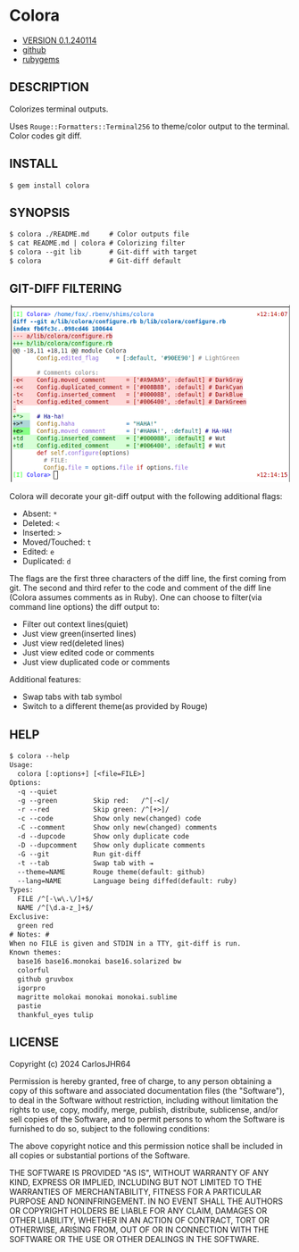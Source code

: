 # Colora

* [VERSION 0.1.240114](https://github.com/carlosjhr64/colora/releases)
* [github](https://www.github.com/carlosjhr64/colora)
* [rubygems](https://rubygems.org/gems/colora)

## DESCRIPTION

Colorizes terminal outputs.

Uses `Rouge::Formatters::Terminal256` to theme/color output to the terminal.
Color codes git diff.

## INSTALL
```console
$ gem install colora
```
## SYNOPSIS
```console
$ colora ./README.md     # Color outputs file
$ cat README.md | colora # Colorizing filter
$ colora --git lib       # Git-diff with target
$ colora                 # Git-diff default
```
## GIT-DIFF FILTERING

![Demo](img/demo.png)

Colora will decorate your git-diff output with the following additional flags:

* Absent: `*`
* Deleted: `<`
* Inserted: `>`
* Moved/Touched: `t`
* Edited: `e`
* Duplicated: `d`

The flags are the first three characters of the diff line,
the first coming from git.
The second and third refer to the code and comment of the diff line
(Colora assumes comments as in Ruby).
One can choose to filter(via command line options) the diff output to:

* Filter out context lines(quiet)
* Just view green(inserted lines)
* Just view red(deleted lines)
* Just view edited code or comments
* Just view duplicated code or comments

Additional features:

* Swap tabs with tab symbol
* Switch to a different theme(as provided by Rouge)

## HELP
```console
$ colora --help
Usage:
  colora [:options+] [<file=FILE>]
Options:
  -q --quiet
  -g --green     	 Skip red:   /^[-<]/
  -r --red       	 Skip green: /^[+>]/
  -c --code      	 Show only new(changed) code
  -C --comment   	 Show only new(changed) comments
  -d --dupcode   	 Show only duplicate code
  -D --dupcomment	 Show only duplicate comments
  -G --git       	 Run git-diff
  -t --tab       	 Swap tab with ⇥
  --theme=NAME   	 Rouge theme(default: github)
  --lang=NAME    	 Language being diffed(default: ruby)
Types:
  FILE /^[-\w\.\/]+$/
  NAME /^[\d.a-z_]+$/
Exclusive:
  green red
# Notes: #
When no FILE is given and STDIN in a TTY, git-diff is run.
Known themes:
  base16 base16.monokai base16.solarized bw
  colorful
  github gruvbox
  igorpro
  magritte molokai monokai monokai.sublime
  pastie
  thankful_eyes tulip
```
## LICENSE

Copyright (c) 2024 CarlosJHR64

Permission is hereby granted, free of charge,
to any person obtaining a copy of this software and
associated documentation files (the "Software"),
to deal in the Software without restriction,
including without limitation the rights
to use, copy, modify, merge, publish, distribute, sublicense, and/or sell
copies of the Software, and
to permit persons to whom the Software is furnished to do so,
subject to the following conditions:

The above copyright notice and this permission notice
shall be included in all copies or substantial portions of the Software.

THE SOFTWARE IS PROVIDED "AS IS",
WITHOUT WARRANTY OF ANY KIND, EXPRESS OR IMPLIED,
INCLUDING BUT NOT LIMITED TO THE WARRANTIES OF MERCHANTABILITY,
FITNESS FOR A PARTICULAR PURPOSE AND NONINFRINGEMENT.
IN NO EVENT SHALL THE AUTHORS OR COPYRIGHT HOLDERS BE LIABLE FOR ANY CLAIM,
DAMAGES OR OTHER LIABILITY, WHETHER IN AN ACTION OF CONTRACT,
TORT OR OTHERWISE, ARISING FROM, OUT OF OR IN CONNECTION WITH
THE SOFTWARE OR THE USE OR OTHER DEALINGS IN THE SOFTWARE.

